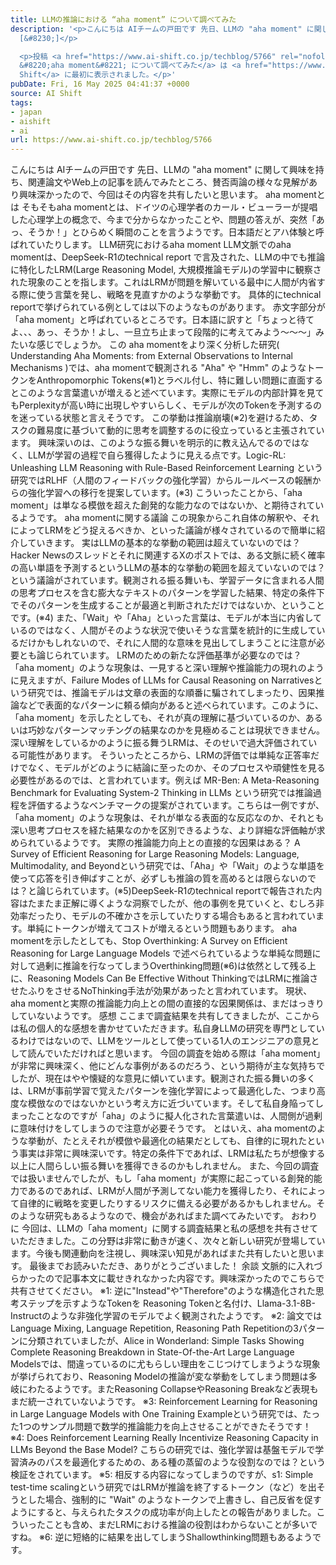 ```yaml
---
title: LLMの推論における “aha moment” について調べてみた
description: '<p>こんにちは AIチームの戸田です 先日、LLMの "aha moment" に関して興味を持ち、関連論文やWeb上の記事を読んでみたところ、賛否両論の様々な見解があり興味深かったので、今回はその内容を共有したいと思います
  [&#8230;]</p>

  <p>投稿 <a href="https://www.ai-shift.co.jp/techblog/5766" rel="nofollow">LLMの推論における
  &#8220;aha moment&#8221; について調べてみた</a> は <a href="https://www.ai-shift.co.jp" rel="nofollow">株式会社AI
  Shift</a> に最初に表示されました。</p>'
pubDate: Fri, 16 May 2025 04:41:37 +0000
source: AI Shift
tags:
- japan
- aishift
- ai
url: https://www.ai-shift.co.jp/techblog/5766
---
```


こんにちは AIチームの戸田です
先日、LLMの "aha moment" に関して興味を持ち、関連論文やWeb上の記事を読んでみたところ、賛否両論の様々な見解があり興味深かったので、今回はその内容を共有したいと思います。
aha momentとは
そもそもaha momentとは、ドイツの心理学者のカール・ビューラーが提唱した心理学上の概念で、今まで分からなかったことや、問題の答えが、突然「あっ、そうか！」とひらめく瞬間のことを言うようです。日本語だとアハ体験と呼ばれていたりします。
LLM研究におけるaha moment
LLM文脈でのaha momentは、DeepSeek-R1のtechnical report で言及された、LLMの中でも推論に特化したLRM(Large Reasoning Model, 大規模推論モデル)の学習中に観察された現象のことを指します。これはLRMが問題を解いている最中に人間が内省する際に使う言葉を発し、戦略を見直すかのような挙動です。
具体的にtechnical reportで挙げられている例としては以下のようなものがあります。
赤文字部分が「aha moment」と呼ばれているところです。日本語に訳すと「ちょっと待てよ、、、あっ、そうか！よし、一旦立ち止まって段階的に考えてみよう〜〜〜」みたいな感じでしょうか。
この aha momentをより深く分析した研究( Understanding Aha Moments: from External Observations to Internal Mechanisms )では、aha momentで観測される "Aha" や "Hmm" のようなトークンをAnthropomorphic Tokens(※1)とラベル付し、特に難しい問題に直面するとこのような言葉遣いが増えると述べています。実際にモデルの内部計算を見てもPerplexityが高い時に出現しやすいらしく、モデルが次のTokenを予測するのを迷っている状態と言えそうです。
この挙動は推論崩壊(※2)を避けるため、タスクの難易度に基づいて動的に思考を調整するのに役立っていると主張されています。
興味深いのは、このような振る舞いを明示的に教え込んでるのではなく、LLMが学習の過程で自ら獲得したように見える点です。Logic-RL: Unleashing LLM Reasoning with Rule-Based Reinforcement Learning という研究ではRLHF（人間のフィードバックの強化学習）からルールベースの報酬からの強化学習への移行を提案しています。(※3) こういったことから、「aha moment」は単なる模倣を超えた創発的な能力なのではないか、と期待されているようです。
aha momentに関する議論
この現象からこれ自体の解釈や、それによってLRMをどう捉えるべきか、といった議論が様々されているので簡単に紹介していきます。
実はLLMの基本的な挙動の範囲は超えていないのでは？
Hacker Newsのスレッドとそれに関連するXのポストでは、ある文脈に続く確率の高い単語を予測するというLLMの基本的な挙動の範囲を超えていないのでは？という議論がされています。観測される振る舞いも、学習データに含まれる人間の思考プロセスを含む膨大なテキストのパターンを学習した結果、特定の条件下でそのパターンを生成することが最適と判断されただけではないか、ということです。(※4)
また、「Wait」や「Aha」といった言葉は、モデルが本当に内省しているのではなく、人間がそのような状況で使いそうな言葉を統計的に生成しているだけかもしれないので、それに人間的な意味を見出してしまうことに注意が必要とも論じられています。
LRMのための新たな評価基準が必要なのでは？
「aha moment」のような現象は、一見すると深い理解や推論能力の現れのように見えますが、Failure Modes of LLMs for Causal Reasoning on Narrativesという研究では、推論モデルは文章の表面的な順番に騙されてしまったり、因果推論などで表面的なパターンに頼る傾向があると述べられています。このように、「aha moment」を示したとしても、それが真の理解に基づいているのか、あるいは巧妙なパターンマッチングの結果なのかを見極めることは現状できません。深い理解をしているかのように振る舞うLRMは、そのせいで過大評価されている可能性があります。
そういったところから、LRMの評価では単純な正答率だけでなく、モデルがどのように結論に至ったのか、そのプロセスや頑健性を見る必要性があるのでは、と言われています。例えば MR-Ben: A Meta-Reasoning Benchmark for Evaluating System-2 Thinking in LLMs という研究では推論過程を評価するようなベンチマークの提案がされています。こちらは一例ですが、「aha moment」のような現象は、それが単なる表面的な反応なのか、それとも深い思考プロセスを経た結果なのかを区別できるような、より詳細な評価軸が求められているようです。
実際の推論能力向上との直接的な因果はある？
A Survey of Efficient Reasoning for Large Reasoning Models: Language, Multimodality, and Beyondという研究では、「Aha」や「Wait」のような単語を使って応答を引き伸ばすことが、必ずしも推論の質を高めるとは限らないのでは？と論じられています。(※5)DeepSeek-R1のtechnical reportで報告された内容はたまたま正解に導くような洞察でしたが、他の事例を見ていくと、むしろ非効率だったり、モデルの不確かさを示していたりする場合もあると言われています。単純にトークンが増えてコストが増えるという問題もあります。
aha momentを示したとしても、Stop Overthinking: A Survey on Efficient Reasoning for Large Language Models で述べられているような単純な問題に対して過剰に推論を行なってしまうOverthinking問題(※6)は依然として残る上に、Reasoning Models Can Be Effective Without ThinkingではLRMに推論させたふりをさせるNoThinking手法が効果があったと言われています。
現状、aha momentと実際の推論能力向上との間の直接的な因果関係は、まだはっきりしていないようです。
感想
ここまで調査結果を共有してきましたが、ここからは私の個人的な感想を書かせていただきます。私自身LLMの研究を専門としているわけではないので、LLMをツールとして使っている1人のエンジニアの意見として読んでいただければと思います。
今回の調査を始める際は「aha moment」が非常に興味深く、他にどんな事例があるのだろう、という期待が主な気持ちでしたが、現在はやや懐疑的な意見に傾いています。観測された振る舞いの多くは、LRMが事前学習で覚えたパターンを強化学習によって最適化した、つまり高度な模倣なのではないかという考え方に近づいています。そして私自身陥ってしまったことなのですが「aha」のように擬人化された言葉遣いは、人間側が過剰に意味付けをしてしまうので注意が必要そうです。
とはいえ、aha momentのような挙動が、たとえそれが模倣や最適化の結果だとしても、自律的に現れたという事実は非常に興味深いです。特定の条件下であれば、LRMは私たちが想像する以上に人間らしい振る舞いを獲得できるのかもしれません。
また、今回の調査では扱いませんでしたが、もし「aha moment」が実際に起こっている創発的能力であるのであれば、LRMが人間が予測してない能力を獲得したり、それによって自律的に戦略を変更したりするリスクに備える必要があるかもしれません。そのような研究もあるようなので、機会があればまた調べてみたいです。
おわりに
今回は、LLMの「aha moment」に関する調査結果と私の感想を共有させていただきました。この分野は非常に動きが速く、次々と新しい研究が登場しています。今後も関連動向を注視し、興味深い知見があればまた共有したいと思います。
最後までお読みいただき、ありがとうございました！
余談
文脈的に入れづらかったので記事本文に載せきれなかった内容です。興味深かったのでこちらで共有させてください。
※1: 逆に"Instead"や"Therefore"のような構造化された思考ステップを示すようなTokenを Reasoning Tokenと名付け、Llama-3.1-8B-Instructのような非強化学習のモデルでよく観測されたようです。
※2: 論文ではLanguage Mixing, Language Repetition, Reasoning Path Repetitionの3パターンに分類されていましたが、Alice in Wonderland: Simple Tasks Showing Complete Reasoning Breakdown in State-Of-the-Art Large Language Modelsでは、間違っているのに尤もらしい理由をこじつけてしまうような現象が挙げられており、Reasoning Modelの推論が変な挙動をしてしまう問題は多岐にわたるようです。またReasoning CollapseやReasoning Breakなど表現もまだ統一されていないようです。
※3: Reinforcement Learning for Reasoning in Large Language Models with One Training Exampleという研究では、たった1つのサンプル問題で数学的推論能力を向上させることができたそうです！
※4: Does Reinforcement Learning Really Incentivize Reasoning Capacity in LLMs Beyond the Base Model? こちらの研究では、強化学習は基盤モデルで学習済みのパスを最適化するための、ある種の蒸留のような役割なのでは？という検証をされています。
※5: 相反する内容になってしまうのですが、s1: Simple test-time scalingという研究ではLRMが推論を終了するトークン（</think>など）を出そうとした場合、強制的に "Wait" のようなトークンで上書きし、自己反省を促すようにすると、与えられたタスクの成功率が向上したとの報告がありました。こういったことも含め、まだLRMにおける推論の役割はわからないことが多いですね。
※6: 逆に短絡的に結果を出してしまうShallowthinking問題もあるようです。